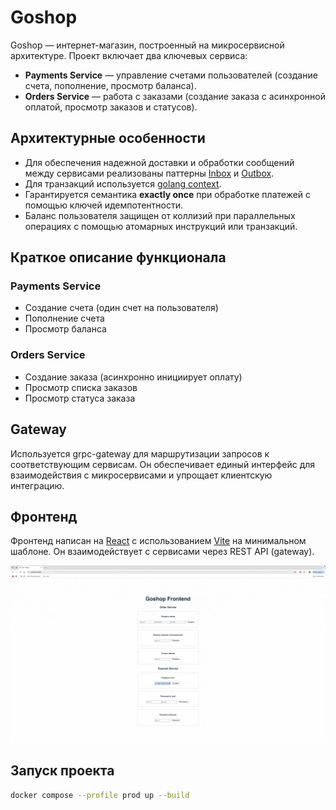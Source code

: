 # Goshop

Goshop — интернет-магазин, построенный на микросервисной архитектуре. Проект включает два ключевых сервиса:

- **Payments Service** — управление счетами пользователей (создание счета, пополнение, просмотр баланса).
- **Orders Service** — работа с заказами (создание заказа с асинхронной оплатой, просмотр заказов и статусов).

## Архитектурные особенности

- Для обеспечения надежной доставки и обработки сообщений между сервисами реализованы паттерны [Inbox](shared/inbox/) и [Outbox](shared/outbox/).
- Для транзакций используется [golang context](shared/txs/).
- Гарантируется семантика **exactly once** при обработке платежей с помощью ключей идемпотентности.
- Баланс пользователя защищен от коллизий при параллельных операциях с помощью атомарных инструкций или транзакций.

## Краткое описание функционала

### Payments Service

- Создание счета (один счет на пользователя)
- Пополнение счета
- Просмотр баланса

### Orders Service

- Создание заказа (асинхронно инициирует оплату)
- Просмотр списка заказов
- Просмотр статуса заказа

## Gateway

Используется grpc-gateway для маршрутизации запросов к соответствующим сервисам. Он обеспечивает единый интерфейс для взаимодействия с микросервисами и упрощает клиентскую интеграцию.

## Фронтенд

Фронтенд написан на [React](https://react.dev/) с использованием [Vite](https://vitejs.dev/) на минимальном шаблоне. Он взаимодействует с сервисами через REST API (gateway).

![gif animation](demo.gif)

## Запуск проекта

```bash
docker compose --profile prod up --build
```
